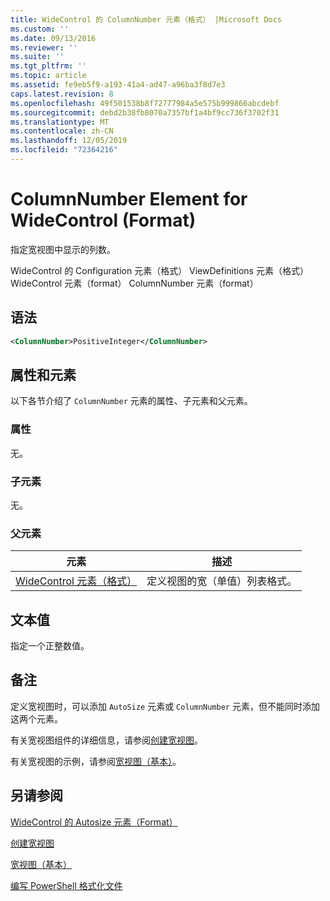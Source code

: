 ```yaml
---
title: WideControl 的 ColumnNumber 元素（格式） |Microsoft Docs
ms.custom: ''
ms.date: 09/13/2016
ms.reviewer: ''
ms.suite: ''
ms.tgt_pltfrm: ''
ms.topic: article
ms.assetid: fe9eb5f9-a193-41a4-ad47-a96ba3f8d7e3
caps.latest.revision: 8
ms.openlocfilehash: 49f501538b8f72777984a5e575b999866abcdebf
ms.sourcegitcommit: debd2b38fb8070a7357bf1a4bf9cc736f3702f31
ms.translationtype: MT
ms.contentlocale: zh-CN
ms.lasthandoff: 12/05/2019
ms.locfileid: "72364216"
---
```

# <a name="columnnumber-element-for-widecontrol-format"></a>ColumnNumber Element for WideControl (Format)

指定宽视图中显示的列数。

WideControl 的 Configuration 元素（格式） ViewDefinitions 元素（格式） WideControl 元素（format） ColumnNumber 元素（format）

## <a name="syntax"></a>语法

```xml
<ColumnNumber>PositiveInteger</ColumnNumber>
```

## <a name="attributes-and-elements"></a>属性和元素

以下各节介绍了 `ColumnNumber` 元素的属性、子元素和父元素。

### <a name="attributes"></a>属性

无。

### <a name="child-elements"></a>子元素

无。

### <a name="parent-elements"></a>父元素

|元素|描述|
|-------------|-----------------|
|[WideControl 元素（格式）](./widecontrol-element-format.md)|定义视图的宽（单值）列表格式。|

## <a name="text-value"></a>文本值

指定一个正整数值。

## <a name="remarks"></a>备注

定义宽视图时，可以添加 `AutoSize` 元素或 `ColumnNumber` 元素，但不能同时添加这两个元素。

有关宽视图组件的详细信息，请参阅[创建宽视图](./creating-a-wide-view.md)。

有关宽视图的示例，请参阅[宽视图（基本）](./wide-view-basic.md)。

## <a name="see-also"></a>另请参阅

[WideControl 的 Autosize 元素（Format）](./autosize-element-for-widecontrol-format.md)

[创建宽视图](./creating-a-wide-view.md)

[宽视图（基本）](./wide-view-basic.md)

[编写 PowerShell 格式化文件](./writing-a-powershell-formatting-file.md)
